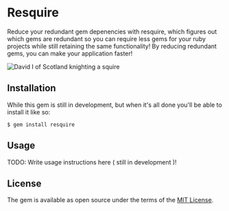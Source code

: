 # Resquire

Reduce your redundant gem depenencies with resquire, which figures out which gems are redundant so you can require less gems for your ruby projects while still retaining the same functionality! By reducing redundant gems, you can make your application faster!

![David I of Scotland knighting a squire](https://upload.wikimedia.org/wikipedia/commons/3/3f/DavidI%26squire.jpg)

## Installation

While this gem is still in development, but when it's all done you'll be able to install it like so:

    $ gem install resquire

## Usage

TODO: Write usage instructions here ( still in development )!

## License

The gem is available as open source under the terms of the [MIT License](http://opensource.org/licenses/MIT).

